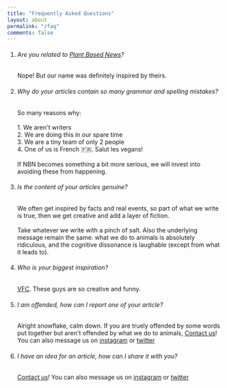 ```yaml
---
title: "Frequently Asked Questions"
layout: about
permalink: "/faq"
comments: false
---
```


<div>
  <ol class="list-featured">
    <li class="mb-4">
      <span>
          <h6 class="font-weight-bold">
            Are you related to <a href="https://plantbasednews.org">Plant Based News</a>?
          </h6>
          <span class="d-block text-muted">
            Nope! But our name was definitely inspired by theirs.
          </span>
      </span>
    </li>
    <li class="mb-4">
      <span>
          <h6 class="font-weight-bold">
            Why do your articles contain so many grammar and spelling mistakes?
          </h6>
          <span class="d-block text-muted">
            So many reasons why:
            <br>
            <br>
            <div>1. We aren't writers</div>
            <div>2. We are doing this in our spare time</div>
            <div>3. We are a tiny team of only 2 people</div>
            <div>4. One of us is French 🇫🇷. Salut les vegans!</div>
            <br>
            If NBN becomes something a bit more serious, we will invest into avoiding these from happening.
          </span>
      </span>
    </li>
    <li class="mb-4">
      <span>
          <h6 class="font-weight-bold">
            Is the content of your articles genuine?
          </h6>
          <span class="d-block text-muted">
            We often get inspired by facts and real events, so part of what we write is true, then we get creative and add a layer of fiction.
            <br><br>Take whatever we write with a pinch of salt. Also the underlying message remain the same: what we do to animals is absolutely ridiculous, and the cognitive dissonance is laughable (except from what it leads to).
          </span>
      </span>
    </li>
    <li class="mb-4">
      <span>
          <h6 class="font-weight-bold">
            Who is your biggest inspiration?
          </h6>
          <span class="d-block text-muted">
            <a href="https://vfcfoods.com">VFC</a>. These guys are so creative and funny.
          </span>
      </span>
    </li>
    <li class="mb-4">
      <span>
          <h6 class="font-weight-bold">
            I am offended, how can I report one of your article?
          </h6>
          <span class="d-block text-muted">
            Alright snowflake, calm down. If you are truely offended by some words put together but aren't offended by what we do to animals,
            <a href="/contact">Contact us</a>! You can also message us on <a href="https://instagram.com/nutbasednews">instagram</a> or <a href="https://twitter.com/nutbasednews">twitter</a>
          </span>
      </span>
    </li>
    <li class="mb-4">
      <span>
          <h6 class="font-weight-bold">
            I have an idea for an article, how can I share it with you?
          </h6>
          <span class="d-block text-muted">
            <a href="/contact">Contact us</a>! You can also message us on <a href="https://instagram.com/nutbasednews">instagram</a> or <a href="https://twitter.com/nutbasednews">twitter</a>
          </span>
      </span>
    </li>
  </ol>
</div>
